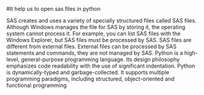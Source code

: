 
#It help us to open sas files in python

SAS creates and uses a variety of specially structured files called SAS files. Although Windows manages the file for SAS by storing it, the operating system cannot process it. For example, you can list SAS files with the Windows Explorer, but SAS files must be processed by SAS. SAS files are different from external files. External files can be processed by SAS statements and commands, they are not managed by SAS.
Python is a high-level, general-purpose programming language. Its design philosophy emphasizes code readability with the use of significant indentation. Python is dynamically-typed and garbage-collected. It supports multiple programming paradigms, including structured, object-oriented and functional programming
